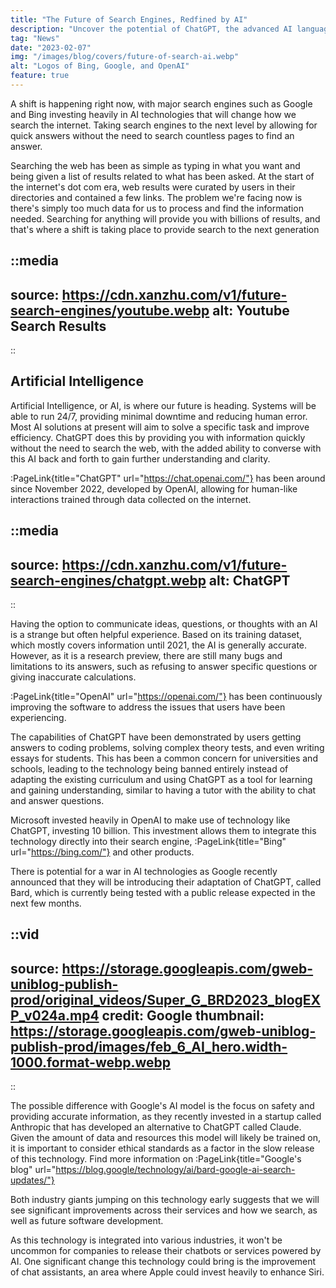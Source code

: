 ```yaml
---
title: "The Future of Search Engines, Redfined by AI"
description: "Uncover the potential of ChatGPT, the advanced AI language model, and how it will transform the way we search for information."
tag: "News"
date: "2023-02-07"
img: "/images/blog/covers/future-of-search-ai.webp"
alt: "Logos of Bing, Google, and OpenAI"
feature: true
---
```


A shift is happening right now, with major search engines such as Google and Bing investing heavily in AI technologies that will change how we search the internet. Taking search engines to the next level by allowing for quick answers without the need to search countless pages to find an answer.

Searching the web has been as simple as typing in what you want and being given a list of results related to what has been asked. At the start of the internet's dot com era, web results were curated by users in their directories and contained a few links. The problem we're facing now is there's simply too much data for us to process and find the information needed. Searching for anything will provide you with billions of results, and that's where a shift is taking place to provide search to the next generation

::media
---
source: https://cdn.xanzhu.com/v1/future-search-engines/youtube.webp
alt: Youtube Search Results
---
::

## Artificial Intelligence

Artificial Intelligence, or AI, is where our future is heading. Systems will be able to run 24/7, providing minimal downtime and reducing human error. Most AI solutions at present will aim to solve a specific task and improve efficiency. ChatGPT does this by providing you with information quickly without the need to search the web, with the added ability to converse with this AI back and forth to gain further understanding and clarity.

:PageLink{title="ChatGPT" url="https://chat.openai.com/"} has been around since November 2022, developed by OpenAI, allowing for human-like interactions trained through data collected on the internet.

::media
---
source: https://cdn.xanzhu.com/v1/future-search-engines/chatgpt.webp
alt: ChatGPT
---
::

Having the option to communicate ideas, questions, or thoughts with an AI is a strange but often helpful experience. Based on its training dataset, which mostly covers information until 2021, the AI is generally accurate. However, as it is a research preview, there are still many bugs and limitations to its answers, such as refusing to answer specific questions or giving inaccurate calculations.

:PageLink{title="OpenAI" url="https://openai.com/"} has been continuously improving the software to address the issues that users have been experiencing.

The capabilities of ChatGPT have been demonstrated by users getting answers to coding problems, solving complex theory tests, and even writing essays for students. This has been a common concern for universities and schools, leading to the technology being banned entirely instead of adapting the existing curriculum and using ChatGPT as a tool for learning and gaining understanding, similar to having a tutor with the ability to chat and answer questions.

Microsoft invested heavily in OpenAI to make use of technology like ChatGPT, investing 10 billion. This investment allows them to integrate this technology directly into their search engine, :PageLink{title="Bing" url="https://bing.com/"} and other products.

There is potential for a war in AI technologies as Google recently announced that they will be introducing their adaptation of ChatGPT, called Bard, which is currently being tested with a public release expected in the next few months.

::vid
---
source: https://storage.googleapis.com/gweb-uniblog-publish-prod/original_videos/Super_G_BRD2023_blogEXP_v024a.mp4
credit: Google
thumbnail: https://storage.googleapis.com/gweb-uniblog-publish-prod/images/feb_6_AI_hero.width-1000.format-webp.webp
---
::

The possible difference with Google's AI model is the focus on safety and providing accurate information, as they recently invested in a startup called Anthropic that has developed an alternative to ChatGPT called Claude. Given the amount of data and resources this model will likely be trained on, it is important to consider ethical standards as a factor in the slow release of this technology. Find more information on :PageLink{title="Google's blog" url="https://blog.google/technology/ai/bard-google-ai-search-updates/"}

Both industry giants jumping on this technology early suggests that we will see significant improvements across their services and how we search, as well as future software development.

As this technology is integrated into various industries, it won't be uncommon for companies to release their chatbots or services powered by AI. One significant change this technology could bring is the improvement of chat assistants, an area where Apple could invest heavily to enhance Siri.
